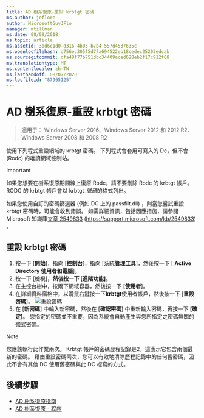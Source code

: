 ```yaml
---
title: AD 樹系復原-重設 krbtgt 密碼
ms.author: joflore
author: MicrosoftGuyJFlo
manager: mtillman
ms.date: 08/09/2018
ms.topic: article
ms.assetid: 3bd6c1d0-d316-4b03-b7b4-557d4537635c
ms.openlocfilehash: d756ec305f5d77a694522eb18cedec25203edcab
ms.sourcegitcommit: dfa48f77b751dbc34409aced628eb2f17c912f08
ms.translationtype: MT
ms.contentlocale: zh-TW
ms.lasthandoff: 08/07/2020
ms.locfileid: "87965125"
---
```

# <a name="ad-forest-recovery---resetting-the-krbtgt-password"></a>AD 樹系復原-重設 krbtgt 密碼

>適用于： Windows Server 2016、Windows Server 2012 和 2012 R2、Windows Server 2008 和 2008 R2

使用下列程式重設網域的 krbtgt 密碼。 下列程式會套用可寫入的 Dc，但不會 (Rodc) 的唯讀網域控制站。

> [!IMPORTANT]
> 如果您想要在樹系復原期間線上復原 Rodc，請不要刪除 Rodc 的 krbtgt 帳戶。 RODC 的 krbtgt 帳戶會以 krbtgt_*號碼*的格式列出。
>
> 如果您使用自訂的密碼篩選器 (例如 DC 上的 passfilt.dll) ，則當您嘗試重設 krbtgt 密碼時，可能會收到錯誤。 如需詳細資訊，包括因應措施，請參閱 Microsoft 知識庫[文章 2549833](https://support.microsoft.com/kb/2549833) (https://support.microsoft.com/kb/2549833) 。

## <a name="to-reset-the-krbtgt-password"></a>重設 krbtgt 密碼

1. 按一下 [**開始**]，指向 [**控制台**]，指向 [系統**管理工具**]，然後按一下 [ **Active Directory 使用者和電腦**]。
2. 按一下 [檢視]****，然後按一下 [進階功能]****。
3. 在主控台樹中，按兩下網域容器，然後按一下 [**使用者**]。
4. 在詳細資料窗格中，以滑鼠右鍵按一下**krbtgt**使用者帳戶，然後按一下 [**重設密碼**]。
   ![重設密碼](media/AD-Forest-Recovery-Resetting-the-krbtgt-password/resetpass1.png)
5. 在 [**新密碼**] 中輸入新密碼，然後在 [**確認密碼**] 中重新輸入密碼，再按一下 **[確定]**。 您指定的密碼並不重要，因為系統會自動產生與您所指定之密碼無關的強式密碼。

> [!NOTE]
> 您應該執行此作業兩次。 Krbtgt 帳戶的密碼歷程記錄是2，這表示它包含兩個最新的密碼。 藉由重設密碼兩次，您可以有效地清除歷程記錄中的任何舊密碼，因此不會有其他 DC 使用舊密碼與此 DC 複寫的方式。

## <a name="next-steps"></a>後續步驟

- [AD 樹系復原指南](AD-Forest-Recovery-Guide.md)
- [AD 樹系復原 - 程序](AD-Forest-Recovery-Procedures.md)
